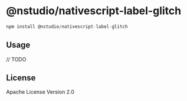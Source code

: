 # @nstudio/nativescript-label-glitch

```javascript
npm install @nstudio/nativescript-label-glitch
```

## Usage

// TODO

## License

Apache License Version 2.0

